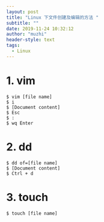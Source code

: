 ```yaml
---
layout: post
title: "Linux 下文件创建及编辑的方法 "
subtitle: "" 
date: 2019-11-24 10:32:12
author: "muzhi"
header-style: text
tags:
  - Linux
---
```


# 1. vim

```
$ vim [file name]
$ i
$ [Document content]
$ Esc
$ :
$ wq Enter
```


# 2. dd

```
$ dd of=[file name]
$ [Document content]
$ Ctrl + d
```




# 3. touch

```
$ touch [file name]
```

